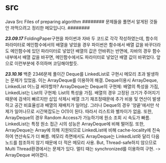 # src
Java Src Files of preparing algorithm
######## 문제들을 풀면서 알게된 것들 안 까먹으려고 정리한 메모입니다. ########

***23.09.17***
FoldingPaper구현을 파이썬과 자바 두 코드로 각각 작성하였는데, 함수의 파라미터로 메인함수에서의 배열을 넣었을 경우 파이썬은 함수에서 배열 값을 바꾸더라도
메인함수에 있던 파라미터로 넣었던 배열의 값은 안바뀌는 반면에, 자바의 경우 함수 내부에서 배열 값을 바꾸면, 메인함수에서도 파라미터로 넣었던 배열 값이 바뀌었다.
앞으로 이런부분에 주의하며 코딩해야할듯.

***23.10.16***
백준 2346문제 풀이간 Deque를 LinkedList로 구현시 메모리 초과 발생하는 문제가 있었음.
이는 ArrayDeque를 이용하여 해결.
Deque이용시 ArrayDeque, LinkedList 어느걸 써야할까?
ArrayDeque는 Deque의 구현체: 배열의 특성을 가짐, LinkedList는 List의 구현체: List의 특성을 가짐.
배열의 경우 고정된 크기가 주어지기 때문에 검색이 빠르지만 삽입 삭제시 배열 크기 재조정때문에 추가 비용 및 연산이 발생하고
공간 비효율성과 배열의 재배치가 일어남.
그러나 Deque의 경우 '양끝'에서만 삭제가 일어나므로 시간복잡도는 O(1)이 된다.
따라서 리스트와 별차이가 없음.
또한, ArrayDeque의 경우 Random Access가 가능하기에 원소 조회 시 속도가 빠름.
LinkedList는 특정 원소 접근 시의 성능은 ArrayDeque에 비해 떨어짐.
또한, ArrayDeque는 Array에 의해 지원되므로 LinkedList에 비해 cache-locality에 친숙하여 연산속도가 더 빠름.
메모리 측면에서도 ArrayDeque는 LinkedList와 달리 다음 노드를 참조하지 않기 때문에 더 적은 메모리 사용.
But, Thread-safe하지 않으므로 Multi Thread환경에서는 문제가 있다. 멀티 때는 synchronized를 이용하여 구현.
-> ArrayDeque 써야겠다.
